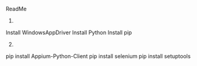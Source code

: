 ReadMe

1. 
Install WindowsAppDriver 
Install Python 
Install pip 


2. 
pip install Appium-Python-Client 
pip install selenium 
pip install setuptools 
